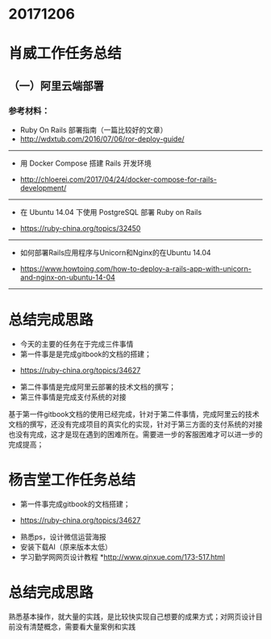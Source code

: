 # 20171206

# 肖威工作任务总结
## （一）阿里云端部署
### 参考材料：
- Ruby On Rails 部署指南（一篇比较好的文章）
- http://wdxtub.com/2016/07/06/ror-deploy-guide/
***
- 用 Docker Compose 搭建 Rails 开发环境
* http://chloerei.com/2017/04/24/docker-compose-for-rails-development/
***
- 在 Ubuntu 14.04 下使用 PostgreSQL 部署 Ruby on Rails
* https://ruby-china.org/topics/32450
***
- 如何部署Rails应用程序与Unicorn和Nginx的在Ubuntu 14.04
* https://www.howtoing.com/how-to-deploy-a-rails-app-with-unicorn-and-nginx-on-ubuntu-14-04
***

# 总结完成思路
- 今天的主要的任务在于完成三件事情
- 第一件事是是完成gitbook的文档的搭建；
* https://ruby-china.org/topics/34627
- 第二件事情是完成阿里云部署的技术文档的撰写；
- 第三件事情是完成支付系统的对接

基于第一件gitbook文档的使用已经完成，针对于第二件事情，完成阿里云的技术文档的撰写，还没有完成项目的真实化的实现，针对于第三方面的支付系统的对接也没有完成，这才是现在遇到的困难所在。需要进一步的客服困难才可以进一步的完成提高；

# 杨吉堂工作任务总结
- 第一件事完成gitbook的文档搭建；
* https://ruby-china.org/topics/34627
- 熟悉ps，设计微信运营海报
- 安装下载AI（原来版本太低）
- 学习勤学网网页设计教程
*http://www.qinxue.com/173-517.html


# 总结完成思路
  熟悉基本操作，就大量的实践，是比较快实现自己想要的成果方式；对网页设计目前没有清楚概念，需要看大量案例和实践
